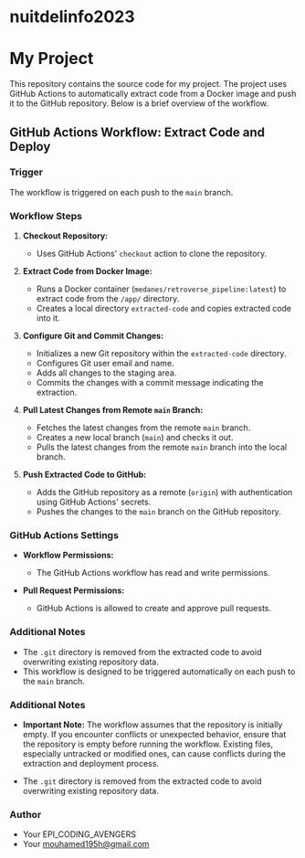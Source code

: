 # nuitdelinfo2023
# My Project

This repository contains the source code for my project. The project uses GitHub Actions to automatically extract code from a Docker image and push it to the GitHub repository. Below is a brief overview of the workflow.

## GitHub Actions Workflow: Extract Code and Deploy

### Trigger

The workflow is triggered on each push to the `main` branch.

### Workflow Steps

1. **Checkout Repository:**
   - Uses GitHub Actions' `checkout` action to clone the repository.

2. **Extract Code from Docker Image:**
   - Runs a Docker container (`medanes/retroverse_pipeline:latest`) to extract code from the `/app/` directory.
   - Creates a local directory `extracted-code` and copies extracted code into it.

3. **Configure Git and Commit Changes:**
   - Initializes a new Git repository within the `extracted-code` directory.
   - Configures Git user email and name.
   - Adds all changes to the staging area.
   - Commits the changes with a commit message indicating the extraction.

4. **Pull Latest Changes from Remote `main` Branch:**
   - Fetches the latest changes from the remote `main` branch.
   - Creates a new local branch (`main`) and checks it out.
   - Pulls the latest changes from the remote `main` branch into the local branch.

5. **Push Extracted Code to GitHub:**
   - Adds the GitHub repository as a remote (`origin`) with authentication using GitHub Actions' secrets.
   - Pushes the changes to the `main` branch on the GitHub repository.
 
### GitHub Actions Settings

- **Workflow Permissions:**
  - The GitHub Actions workflow has read and write permissions.
  
- **Pull Request Permissions:**
  - GitHub Actions is allowed to create and approve pull requests.

### Additional Notes

- The `.git` directory is removed from the extracted code to avoid overwriting existing repository data.
- This workflow is designed to be triggered automatically on each push to the `main` branch.
  
### Additional Notes

- **Important Note:** The workflow assumes that the repository is initially empty. If you encounter conflicts or unexpected behavior, ensure that the repository is empty before running the workflow. Existing files, especially untracked or modified ones, can cause conflicts during the extraction and deployment process.

- The `.git` directory is removed from the extracted code to avoid overwriting existing repository data.

### Author

- Your EPI_CODING_AVENGERS
- Your mouhamed195h@gmail.com

